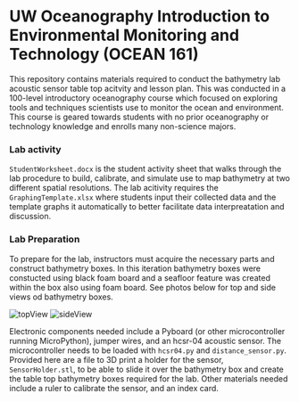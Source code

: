 # UW Oceanography Introduction to Environmental Monitoring and Technology (OCEAN 161)
This repository contains materials required to conduct the bathymetry lab acoustic sensor table top acitvity and lesson plan. This was conducted in a 100-level introductory oceanography course which focused on exploring tools and techniques scientists use to monitor the ocean and environment. This course is geared towards students with no prior oceanography or technology knowledge and enrolls many non-science majors. 

### Lab activity
`StudentWorksheet.docx` is the student activity sheet that walks through the lab procedure to build, calibrate, and simulate use to map bathymetry at two different spatial resolutions. The lab acitivity requires the `GraphingTemplate.xlsx` where students input their collected data and the template graphs it automatically to better facilitate data interpreatation and discussion. 

### Lab Preparation
To prepare for the lab, instructors must acquire the necessary parts and construct bathymetry boxes. In this iteration bathymetry boxes were constucted using black foam board and a seafloor feature was created within the box also using foam board. See photos below for top and side views od bathymetry boxes. 

![topView](https://user-images.githubusercontent.com/9730515/175186565-7aa4f475-b383-4800-9e97-2d69afab3c4b.jpg)    ![sideView](https://user-images.githubusercontent.com/9730515/175186629-ec7489cd-8494-4a92-8e7f-b0ec2d1cc08e.jpg)

Electronic components needed include a Pyboard (or other microcontroller running MicroPython), jumper wires, and an hcsr-04 acoustic sensor. The microcontroller needs to be loaded with `hcsr04.py` and `distance_sensor.py`. Provided here are a file to 3D print a holder for the sensor, `SensorHolder.stl`,  to be able to slide it over the bathymetry box and create the table top bathymetry boxes required for the lab. Other materials needed include a ruler to calibrate the sensor, and an index card.

